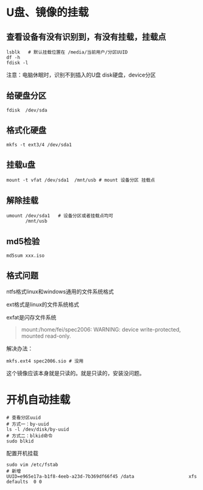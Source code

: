 # U盘、镜像的挂载

## 查看设备有没有识别到，有没有挂载，挂载点

```shell
lsblk   # 默认挂载位置在 /media/当前用户/分区UUID
df -h
fdisk -l
```

注意：电脑休眠时，识别不到插入的U盘
disk硬盘，device分区

## 给硬盘分区

```shell
fdisk  /dev/sda
```

## 格式化硬盘

```shell
mkfs -t ext3/4 /dev/sda1
```

## 挂载u盘

```shell
mount -t vfat /dev/sda1  /mnt/usb # mount 设备分区 挂载点
```

## 解除挂载

```shell
umount /dev/sda1   # 设备分区或者挂载点均可
       /mnt/usb
```

## md5检验

```shell
md5sum xxx.iso
```

## 格式问题

ntfs格式linux和windows通用的文件系统格式

ext格式是linux的文件系统格式

exfat是闪存文件系统

> mount:/home/fei/spec2006: WARNING: device write-protected, mounted read-only.

解决办法：

```shell
mkfs.ext4 spec2006.sio # 没用
```

这个镜像应该本身就是只读的。就是只读的，安装没问题。

# 开机自动挂载

```shell
# 查看分区uuid
# 方式一：by-uuid
ls -l /dev/disk/by-uuid
# 方式二：blkid命令
sudo blkid 
```

配置开机挂载

```shell
sudo vim /etc/fstab  
# 新增
UUID=e965e17a-b1f8-4eeb-a23d-7b369df66f45 /data                    xfs    defaults  0 0
```